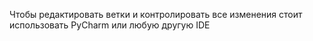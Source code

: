 Чтобы редактировать ветки и контролировать все изменения стоит использовать PyCharm или любую другую IDE
